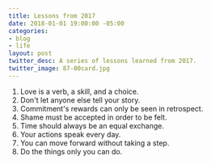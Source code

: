 ```yaml
---
title: Lessons from 2017
date: 2018-01-01 19:00:00 -05:00
categories:
- blog
- life
layout: post
twitter_desc: A series of lessons learned from 2017.
twitter_image: 87-00card.jpg
---
```


1. Love is a verb, a skill, and a choice. 
2. Don't let anyone else tell your story.
3. Commitment's rewards can only be seen in retrospect.
4. Shame must be accepted in order to be felt. 
5. Time should always be an equal exchange.
6. Your actions speak every day.
7. You can move forward without taking a step.
8. Do the things only you can do.